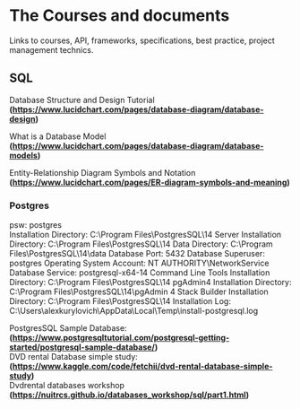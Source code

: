 # The Courses and documents

Links to courses, API, frameworks, specifications, best practice, project management technics.

## SQL

Database Structure and Design Tutorial </br>
**(https://www.lucidchart.com/pages/database-diagram/database-design)**

What is a Database Model </br>
**(https://www.lucidchart.com/pages/database-diagram/database-models)**

Entity-Relationship Diagram Symbols and Notation </br>
**(https://www.lucidchart.com/pages/ER-diagram-symbols-and-meaning)**

### Postgres

psw: postgres </br>
Installation Directory: C:\Program Files\PostgresSQL\14
Server Installation Directory: C:\Program Files\PostgresSQL\14
Data Directory: C:\Program Files\PostgresSQL\14\data
Database Port: 5432
Database Superuser: postgres
Operating System Account: NT AUTHORITY\NetworkService
Database Service: postgresql-x64-14
Command Line Tools Installation Directory: C:\Program Files\PostgresSQL\14
pgAdmin4 Installation Directory: C:\Program Files\PostgresSQL\14\pgAdmin 4
Stack Builder Installation Directory: C:\Program Files\PostgresSQL\14
Installation Log: C:\Users\alexkurylovich\AppData\Local\Temp\install-postgresql.log

PostgresSQL Sample Database:
**(https://www.postgresqltutorial.com/postgresql-getting-started/postgresql-sample-database/)**<br/>
DVD rental Database simple study: <br/>
**(https://www.kaggle.com/code/fetchii/dvd-rental-database-simple-study)** <br/>
Dvdrental databases workshop
**(https://nuitrcs.github.io/databases_workshop/sql/part1.html)**






